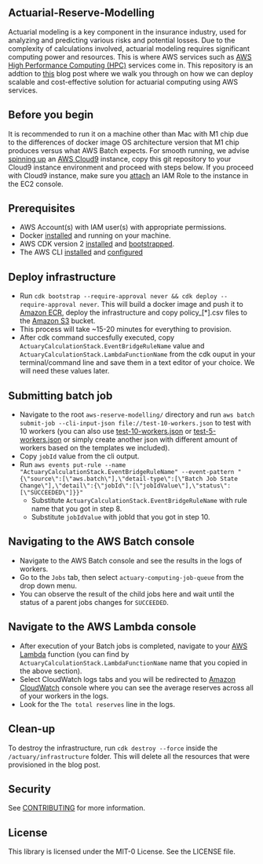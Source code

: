 ## Actuarial-Reserve-Modelling

Actuarial modeling is a key component in the insurance industry, used for analyzing and predicting various risks and potential losses. Due to the complexity of calculations involved, actuarial modeling requires significant computing power and resources. This is where AWS services such as [AWS High Performance Computing (HPC)](https://aws.amazon.com/hpc/) services come in. This repository is an addtion to [this](https://aws.amazon.com/blogs/hpc/high-performance-actuarial-reserve-modeling-using-aws-batch/) blog post where we walk you through on how we can deploy scalable and cost-effective solution for actuarial computing using AWS services.

## Before you begin

It is recommended to run it on a machine other than Mac with M1 chip due to the differences of docker image OS architecture version that M1 chip produces versus what AWS Batch expects. For smooth running, we advise [spinning up](https://docs.aws.amazon.com/cloud9/latest/user-guide/create-environment.html) an [AWS Cloud9](https://aws.amazon.com/cloud9/) instance, copy this git repository to your Cloud9 instance environment and proceed with steps below. If you proceed with Cloud9 instance, make sure you [attach](https://catalog.us-east-1.prod.workshops.aws/workshops/ce1e960e-a811-475f-a221-2afcf57e386a/en-US/00-prerequisites/03-attach-machine-role) an IAM Role to the instance in the EC2 console.

## Prerequisites
- AWS Account(s) with IAM user(s) with appropriate permissions. 
- Docker [installed](https://docs.docker.com/get-docker/) and running on your machine.
- AWS CDK version 2 [installed](https://docs.aws.amazon.com/cdk/v2/guide/getting_started.html) and [bootstrapped](https://docs.aws.amazon.com/cdk/v2/guide/bootstrapping.html).
- The AWS CLI [installed](https://docs.aws.amazon.com/cli/latest/userguide/getting-started-install.html) and [configured](https://docs.aws.amazon.com/cli/latest/userguide/cli-chap-configure.html)

## Deploy infrastructure

- Run `cdk bootstrap --require-approval never && cdk deploy --require-approval never`.
This will build a docker image and push it to [Amazon ECR](https://aws.amazon.com/ecr/), deploy the infrastructure and copy policy_[*].csv files to the [Amazon S3](https://aws.amazon.com/s3/) bucket.
- This process will take ~15-20 minutes for everything to provision.
- After cdk command succesfully executed, copy `ActuaryCalculationStack.EventBridgeRuleName` value and `ActuaryCalculationStack.LambdaFunctionName` from the cdk ouput in your terminal/command line and save them in a text editor of your choice. We will need these values later.

## Submitting batch job

- Navigate to the root `aws-reserve-modelling/` directory and run ```aws batch submit-job --cli-input-json file://test-10-workers.json``` to test with 10 workers (you can also use [test-10-workers.json]() or [test-5-workers.json]() or simply create another json with different amount of workers based on the templates we included).
- Copy `jobId` value from the cli output.
- Run ```aws events put-rule --name "ActuaryCalculationStack.EventBridgeRuleName" --event-pattern "{\"source\":[\"aws.batch\"],\"detail-type\":[\"Batch Job State Change\"],\"detail\":{\"jobId\":[\"jobIdValue\"],\"status\":[\"SUCCEEDED\"]}}"```
    - Substitute `ActuaryCalculationStack.EventBridgeRuleName` with rule name that you got in step 8.
    - Substitute `jobIdValue` with jobId that you got in step 10.
    
## Navigating to the AWS Batch console
    
- Navigate to the AWS Batch console and see the results in the logs of workers.
- Go to the `Jobs` tab, then select `actuary-computing-job-queue` from the drop down menu.
- You can observe the result of the child jobs here and wait until the status of a parent jobs changes for `SUCCEEDED`.

## Navigate to the AWS Lambda console

- After execution of your Batch jobs is completed, navigate to your [AWS Lambda](https://aws.amazon.com/lambda/) function (you can find by `ActuaryCalculationStack.LambdaFunctionName` name that you copied in the above section).
- Select CloudWatch logs tabs and you will be redirected to [Amazon CloudWatch](https://aws.amazon.com/cloudwatch/) console where you can see the average reserves across all of your workers in the logs.
- Look for the `The total reserves` line in the logs.

## Clean-up

To destroy the infrastructure, run `cdk destroy --force` inside the `/actuary/infrastructure` folder. This will delete all the resources that were provisioned in the blog post.

## Security

See [CONTRIBUTING](CONTRIBUTING.md#security-issue-notifications) for more information.

## License

This library is licensed under the MIT-0 License. See the LICENSE file.

